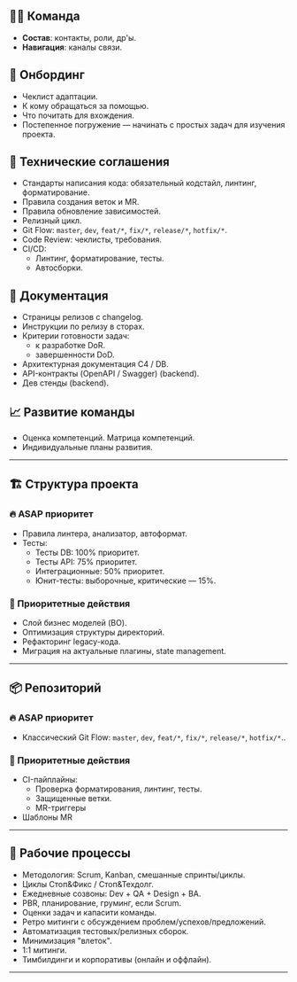 ## 🧑‍💻 Команда
- **Состав**: контакты, роли, др'ы.
- **Навигация**: каналы связи.

## 🚀 Онбординг
- Чеклист адаптации.
- К кому обращаться за помощью.
- Что почитать для вхождения.
- Постепенное погружение — начинать с простых задач для изучения проекта.

## 🧰 Технические соглашения
- Cтандарты написания кода: обязательный кодстайл, линтинг, форматирование.
- Правила создания веток и MR.
- Правила обновление зависимостей.
- Релизный цикл.
- Git Flow: `master`, `dev`, `feat/*`, `fix/*`, `release/*`, `hotfix/*`.
- Code Review: чеклисты, требования.
- CI/CD:
  - Линтинг, форматирование, тесты.
  - Автосборки.

## 🧾 Документация
- Cтраницы релизов c changelog.
- Инструкции по релизу в сторах.
- Критерии готовности задач:
  - к разработке DoR.
  - завершенности DoD.
- Архитектурная документация C4 / DB. 
- API-контракты (OpenAPI / Swagger) (backend).
- Дев стенды (backend).

## 📈 Развитие команды
- Оценка компетенций. Матрица компетенций.
- Индивидуальные планы развития.

---

## 🏗️ Структура проекта

### 🔥 ASAP приоритет
- Правила линтера, анализатор, автоформат.
- Тесты:
  - Тесты DB: 100% приоритет.
  - Тесты API: 75% приоритет.
  - Интеграционные: 50% приоритет.
  - Юнит-тесты: выборочные, критические — 15%.

### 🎯 Приоритетные действия
- Слой бизнес моделей (BO).
- Оптимизация структуры директорий.
- Рефакторинг legacy-кода.
- Миграция на актуальные плагины, state management.

---

## 📦 Репозиторий

### 🔥 ASAP приоритет
- Классический Git Flow: `master`, `dev`, `feat/*`, `fix/*`, `release/*`, `hotfix/*`..

### 🎯 Приоритетные действия
- CI-пайплайны:
  - Проверка форматирования, линтинг, тесты.
  - Защищенные ветки.
  - MR-триггеры
- Шаблоны MR

---

## 🔄 Рабочие процессы

- Методология: Scrum, Kanban, смешанные спринты/циклы.
- Циклы Стоп&Фикс / Стоп&Техдолг.
- Ежедневные созвоны: Dev + QA + Design + BA.
- PBR, планирование, груминг, если Scrum.
- Оценки задач и капасити команды.
- Ретро митинги с обсуждением проблем/успехов/предложений.
- Автоматизация тестовых/релизных сборок.
- Минимизация "влеток".
- 1:1 митинги.
- Тимбилдинги и корпоративы (онлайн и оффлайн).

---
